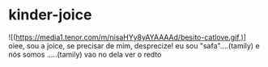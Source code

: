 # kinder-joice
![(https://media1.tenor.com/m/nisaHYy8yAYAAAAd/besito-catlove.gif,)]
oiee, sou a joice, se precisar de mim, desprecize!
eu sou "safa"....(tamily)
e nós somos .....(tamily) vao no dela ver o redto
